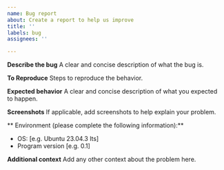 ```yaml
---
name: Bug report
about: Create a report to help us improve
title: ''
labels: bug
assignees: ''

---
```


**Describe the bug**
A clear and concise description of what the bug is.

**To Reproduce**
Steps to reproduce the behavior.

**Expected behavior**
A clear and concise description of what you expected to happen.

**Screenshots**
If applicable, add screenshots to help explain your problem.

** Environment (please complete the following information):**
 - OS: [e.g. Ubuntu 23.04.3 lts]
 - Program version [e.g. 0.1]

**Additional context**
Add any other context about the problem here.
